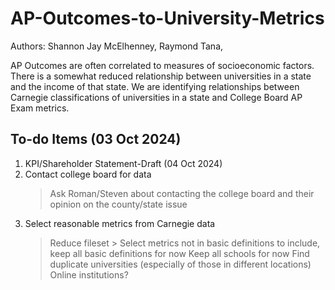 # AP-Outcomes-to-University-Metrics

Authors: Shannon Jay McElhenney, Raymond Tana, 

AP Outcomes are often correlated to measures of socioeconomic factors. There is a somewhat reduced relationship between universities in a state and the income of that state. We are identifying relationships between Carnegie classifications of universities in a state and College Board AP Exam metrics.

## To-do Items (03 Oct 2024)

1. KPI/Shareholder Statement-Draft (04 Oct 2024)
2. Contact college board for data
    > Ask Roman/Steven about contacting the college board and their opinion on the county/state issue
3. Select reasonable metrics from Carnegie data
    > Reduce fileset
        > Select metrics not in basic definitions to include, keep all basic definitions for now
    > Keep all schools for now
    > Find duplicate universities (especially of those in different locations)
    > Online institutions?
